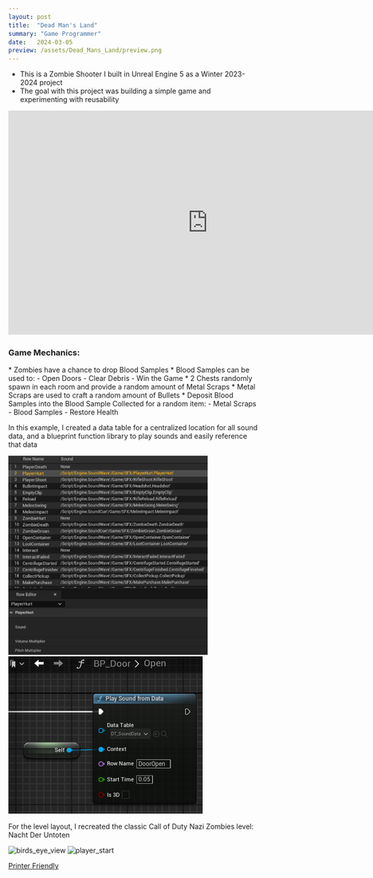 ```yaml
---
layout: post
title:  "Dead Man's Land"
summary: "Game Programmer"
date:   2024-03-05
preview: /assets/Dead_Mans_Land/preview.png
---
```

<!--![Picture 1](/assets/project_rogue.png)-->

- This is a Zombie Shooter I built in Unreal Engine 5 as a Winter 2023-2024 project
- The goal with this project was building a simple game and experimenting with reusability

<style>
div.scroll-container 
{
  background-color: #333;
  overflow: auto;
  white-space: nowrap;
  padding: 10px;
}

div.scroll-container img 
{
  padding: 10px;
}
highlight 
{
    color: #2A9094;
}
</style>

<div class="dont-print">
<!--
<img src="/assets/Dead_Mans_Land/preview_full.png" alt="preview_full" width="800" height="400">
-->

<iframe width="800" height="450" src="https://www.youtube.com/embed/eA4lZjudKfM?si=wjnp7L3biUQ_x7nN" title="YouTube video player" frameborder="0" allow="accelerometer; autoplay; clipboard-write; encrypted-media; gyroscope; picture-in-picture; web-share" referrerpolicy="strict-origin-when-cross-origin" allowfullscreen></iframe>
</div>

<h3>Game Mechanics:</h3>
* Zombies have a chance to drop Blood Samples
* Blood Samples can be used to:
    - Open Doors
    - Clear Debris
    - Win the Game
* 2 Chests randomly spawn in each room and provide a random amount of Metal Scraps
* Metal Scraps are used to craft a random amount of Bullets
* Deposit Blood Samples into the Blood Sample Collected for a random item:
  - Metal Scraps
  - Blood Samples
  - Restore Health

In this example, I created a data table for a centralized location for all sound data, and a blueprint function library to play sounds and easily reference that data

<div class="row">
  <div class="column">
    <img src="/assets/Dead_Mans_Land/sound_data.png" alt="sound_data" width="400" height="400">
  </div>
  <div class="column">
    <img src="/assets/Dead_Mans_Land/play_sound.png" alt="play_sound" width="390" height="316">
  </div>
</div>

For the level layout, I recreated the classic Call of Duty Nazi Zombies level: Nacht Der Untoten
<div class="dont-print">
<img src="/assets/Dead_Mans_Land/birds_eye_view.png" alt="birds_eye_view" width="800" height="400">
<img src="/assets/Dead_Mans_Land/player_start.png" alt="player_start" width="800" height="400">
</div>

<div class="dont-print">
    <p>
        <a href="javascript:window.print();">Printer Friendly</a>
    </p>
</div>